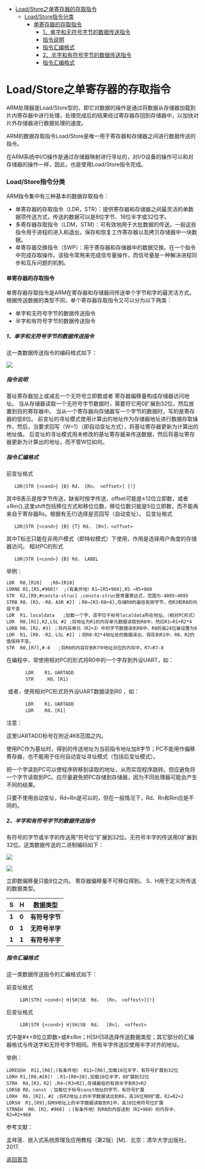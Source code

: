 - [Load/Store之单寄存器的存取指令](#loadstore之单寄存器的存取指令)
    - [Load/Store指令分类](#loadstore指令分类)
      - [单寄存器的存取指令](#单寄存器的存取指令)
        - [1、单字和无符号字节的数据传送指令](#1单字和无符号字节的数据传送指令)
        - [指令说明](#指令说明)
        - [指令汇编格式](#指令汇编格式)
        - [2、半字和有符号字节的数据传送指令](#2半字和有符号字节的数据传送指令)
        - [指令汇编格式](#指令汇编格式-1)


# Load/Store之单寄存器的存取指令 

ARM处理器是Load/Store型的，即它对数据的操作是通过将数据从存储器加载到片内寄存器中进行处理，处理完成后的结果经过寄存器存回到存储器中，以加快对片外存储器进行数据处理的速度。

ARM的数据存取指令Load/Store是唯一用于寄存器和存储器之间进行数据传送的指令。

在ARM系统中I/O操作是通过存储器映射进行寻址的，对I/O设备的操作可以和对存储器的操作一样，因此，也是使用Load/Store指令完成。

### Load/Store指令分类

ARM指令集中有三种基本的数据存取指令： 

+ 单寄存器的存取指令（LDR，STR）：提供寄存器和存储器之间最灵活的单数据项传送方式，传送的数据可以是8位字节、16位半字或32位字。
+ 多寄存器存取指令（LDM，STM）：可有效地用于大批数据的传送。一般这些指令用于进程的进入和退出，保存和恢复工作寄存器以及拷贝存储器中一块数据。
+ 单寄存器交换指令（SWP）：用于寄存器和存储器中的数据交换。在一个指令中完成存取操作。该指令常用来完成信号量操作，而信号量是一种解决进程同步和互斥问题的机制。 

#### 单寄存器的存取指令 

单寄存器存取指令是ARM在寄存器和存储器间传送单个字节和字的最灵活方式。根据传送数据的类型不同，单个寄存器存取指令又可以分为以下两类：

+ 单字和无符号字节的数据传送指令
+ 半字和有符号字节的数据传送指令

##### 1、单字和无符号字节的数据传送指令

这一类数据传送指令的编码格式如下：

![](https://raw.githubusercontent.com/timerring/picgo/master/picbed/image-20221221105808315.png)

##### 指令说明

 基址寄存器加上或减去一个无符号立即数或者 寄存器偏移量构成存储器访问地址。
 当从存储器读取一个无符号字节数据时，需要将它用0扩展到32位，然后放置到目的寄存器中。
 当从一个寄存器向存储器写一个字节的数据时，写的是寄存器的低8位。
 前变址的寻址模式使用计算出的地址作为存储器地址进行数据存取操作，然后，当要求回写（W=1）（即自动变址方式），将基址寄存器更新为计算出的地址值。
  后变址的寻址模式用未修改的基址寄存器来传送数据，然后将基址寄存器更新为计算出的地址，而不管W位如何。

##### 指令汇编格式

  前变址格式

```assembly
   LDR|STR {<cond>} {B} Rd， [Rn， <offset>] {!}
```

​    其中B表示是按字节传送，缺省时按字传送，offset可能是±12位立即数，或者±Rm{<shift>},这里shift包括移位方式和移位位数，移位位数只能是5位立即数，而不能再来自于寄存器Rs。根据有无{!}选择是否回写（自动变址）。
  后变址格式

```assembly
   LDR|STR {<cond>} {B} {T} Rd， [Rn]，<offset>
```

​    其中T标志只能在非用户模式（即特权模式）下使用，作用是选择用户角度的存储器访问。
  相对PC的形式

```assembly
   LDR|STR {<cond>} {B} Rd， LABEL 
```

举例：

```assembly
LDR  R8,[R10]   ;R8←[R10]
LDRNE R1,[R5,#960]!  ;(有条件地）R1←[R5+960],R5 ←R5+960
STR  R2,[R9,#consta-struc] ;consta-struc是常量表达式，范围为-4095~4095
STRB R0，[R3，-R8，ASR #2] ；R0→[R3-R8÷4],存储R0的最低有效字节，但R3和R8的内容不变
LDR  R1，localdata   ;加载一个字，该字位于标号localdata所在地址。（相对PC形式）
LDR  R0,[R1],R2,LSL #2 ;将地址为R1的内存单元数据读取到R0中，然后R1←R1+R2*4
LDRB R0，[R2，#3] ；将内存单元（R2+3）中的字节数据读到R0中，R0的高24位被设置为0
LDR  R1，[R0，-R2，LSL #2] ；将R0-R2*4地址处的数据读出，保存到R1中，R0，R2的值保持不变。
STR  R0,[R7],#-8   ;将R0的内容存到R7中地址对应的内存中，R7←R7-8
```

   在编程中，常使用相对PC的形式将R0中的一个字存到外设UART，如：

```assembly
       LDR    R1，UARTADD
       STR     R0，[R1]
```

​    或者，使用相对PC形式将外设UART数据读到R0 ，如：

```assembly
       LDR    R1，UARTADD
       LDR    R0，[R1]
```

注意：

这里UARTADD标号在附近4KB范围之内。

使用PC作为基址时，得到的传送地址为当前指令地址加8字节；PC不能用作偏移寄存器，也不能用于任何自动变址寻址模式（包括后变址模式）。

把一个字读到PC可以使程序转移到读取的地址，从而实现程序跳转。但应避免将一个字节读取到PC。应尽量避免把PC存储到存储器，因为不同处理器可能会产生不同的结果。

只要不使用自动变址，Rd=Rn是可以的，但在一般情况下，Rd、Rn和Rm应是不同的。

##### 2、半字和有符号字节的数据传送指令

有符号的字节或半字的传送用“符号位”扩展到32位。无符号半字的传送用0扩展到32位。这类数据传送的二进制编码如下：

![](https://raw.githubusercontent.com/timerring/picgo/master/picbed/image-20221221110135392.png)

![](https://raw.githubusercontent.com/timerring/picgo/master/picbed/image-20221221110151511.png)

 立即数偏移量只能8位之内。
 寄存器偏移量不可移位得到。
 S、H用于定义所传送的数据类型。

| S     | H     | 数据类型       |
| ----- | ----- | -------------- |
| **1** | **0** | **有符号字节** |
| **0** | **1** | **无符号半字** |
| **1** | **1** | **有符号半字** |

##### 指令汇编格式

这一类数据传送指令的汇编格式如下：

前变址格式

```assembly
     LDR|STR{ <cond>} H|SH|SB  Rd，  [Rn， <offest>]{!}
```

后变址格式

```assembly
     LDR|STR {<cond>} H|SH|SB  Rd，  [Rn]， <offest> 
```

式中<offset>是#±<8位立即数>或#±Rm；H|SH|SB选择传送数据类型；其它部分的汇编器格式与传送字和无符号字节相同。所有半字传送应使用半字对齐的地址。

举例：

```assembly
LDREQSH  R11,[R6];(有条件地） R11←[R6],加载16位半字，有符号扩展到32位
LDRH R1,[R0,#20]! ；R1←[R0+20],加载16位半字，0扩展到32位
STRH  R4,[R3，R2] ;R4→[R3+R2],存储最低的有效半字到R3+R2
LDRSB R0，const ；加载位于标号const地址的字节，有符号扩展
LDRH  R6，[R2]，#2 ;将R2地址上的半字数据读出到R6，高16位用0扩展，R2=R2+2
LDRSH  R1,[R9];将R9地址上的半字数据读取到R1中，高16位用符号位扩展
STRNEH  R0，[R2，#960] ；(有条件地）将R0的内容送到（R2+960）的内存中，R2=R2+960
```



参考文献：

孟祥莲．嵌入式系统原理及应用教程（第2版）[M]．北京：清华大学出版社，2017.



[返回首页](https://github.com/timerring/hardware-tutorial)
